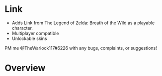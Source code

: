 # Link #
- Adds Link from The Legend of Zelda: Breath of the Wild as a playable character.
- Multiplayer compatible
- Unlockable skins

PM me @TheWarlock117#6226 with any bugs, complaints, or suggestions!

# Overview #
